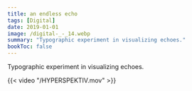```yaml
---
title: an endless echo
tags: [Digital]
date: 2019-01-01
image: /digital-_-_14.webp
summary: "Typographic experiment in visualizing echoes."
bookToc: false
---
```

Typographic experiment in visualizing echoes.

{{< video "/HYPERSPEKTIV.mov" >}}
